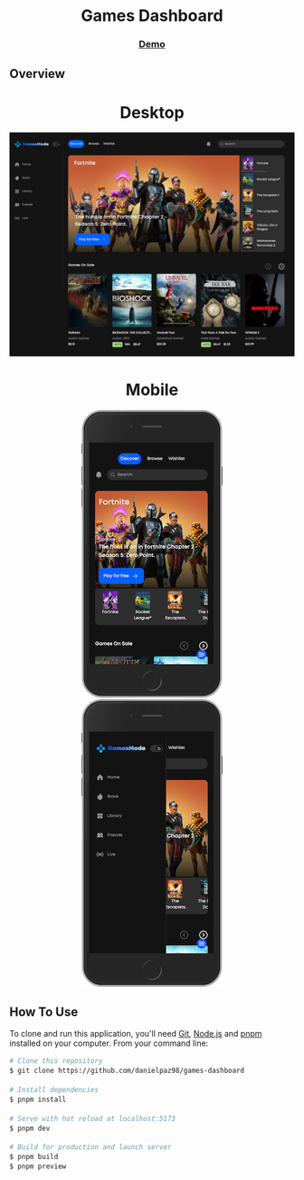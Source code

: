 <h1 align="center">Games Dashboard</h1>

<div align="center">
  <h3>
    <a href="https://games-dashboard-danielpaz98.vercel.app" target="_blank">
      Demo
    </a>
  </h3>
</div>

<!-- OVERVIEW -->

## Overview

<h1 align="center">Desktop</h1>

<div align="center">
	<img src="public/overview-desktop.jpg">
</div>

<h1 align="center">Mobile</h1>

<div align="center">
	<img src="public/overview-mobile.png">
</div>

<div align="center">
	<img src="public/overview-mobile-menu.png">
</div>

## How To Use

To clone and run this application, you'll need [Git](https://git-scm.com), [Node.js](https://nodejs.org/en/download/) and [pnpm](https://pnpm.io) installed on your computer. From your command line:

```bash
# Clone this repository
$ git clone https://github.com/danielpaz98/games-dashboard

# Install dependencies
$ pnpm install

# Serve with hot reload at localhost:5173
$ pnpm dev

# Build for production and launch server
$ pnpm build
$ pnpm preview
```
